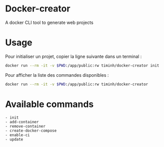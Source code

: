 # Docker-creator
A docker CLI tool to generate web projects

# Usage
Pour initialiser un projet, copier la ligne suivante dans un terminal : 

```bash
docker run --rm -it -v $PWD:/app/public:rw timinh/docker-creator init
```
Pour afficher la liste des commandes disponibles : 

```bash
docker run --rm -it -v $PWD:/app/public:rw timinh/docker-creator
```

# Available commands
    - init
    - add-container
    - remove-container
    - create-docker-compose
    - enable-ci
    - update
